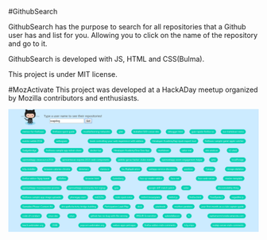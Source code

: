 #GithubSearch

GithubSearch has the purpose to search for all repositories that
a Github user has and list for you. Allowing you to click on
the name of the repository and go to it.

GithubSearch is developed with JS, HTML and CSS(Bulma).

This project is under MIT license.

#MozActivate
This project was developed at a HackADay meetup organized
by Mozilla contributors and enthusiasts.

![alt tag](https://github.com/lays147/GithubSearch/blob/master/img/example.png)

